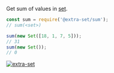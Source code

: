 Get sum of values in [set].

```javascript
const sum = require('@extra-set/sum');
// sum(<set>)

sum(new Set([18, 1, 7, 5]));
// 31
sum(new Set());
// 0
```


[![extra-set](https://i.imgur.com/MCb8pjO.jpg)](https://www.npmjs.com/package/extra-set)

[set]: https://developer.mozilla.org/en-US/docs/Web/JavaScript/Reference/Global_Objects/Set
